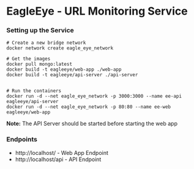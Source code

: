 
# EagleEye - URL Monitoring Service


### Setting up the Service
```
# Create a new bridge network
docker network create eagle_eye_network

# Get the images
docker pull mongo:latest
docker build -t eagleeye/web-app ./web-app
docker build -t eagleeye/api-server ./api-server


# Run the containers
docker run -d --net eagle_eye_network -p 3000:3000 --name ee-api eagleeye/api-server
docker run -d --net eagle_eye_network -p 80:80 --name ee-web eagleeye/web-app

```

**Note:** The API Server should be started before starting the web app

### Endpoints

- http://localhost/   -   Web App Endpoint
- http://localhost/api  -  API Endpoint
